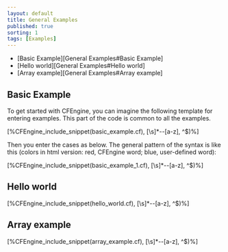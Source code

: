 ```yaml
---
layout: default
title: General Examples
published: true
sorting: 1
tags: [Examples]
---
```


* [Basic Example][General Examples#Basic Example]
* [Hello world][General Examples#Hello world]
* [Array example][General Examples#Array example]

## Basic Example ##

To get started with CFEngine, you can imagine the following template for entering examples. This part of the code is common to all the examples.


[%CFEngine_include_snippet(basic_example.cf), [\s]*--[a-z], ^$)%]

Then you enter the cases as below. The general pattern of the syntax is like this (colors in html version: red, CFEngine word; blue, user-defined word):


[%CFEngine_include_snippet(basic_example_1.cf), [\s]*--[a-z], ^$)%]

## Hello world


[%CFEngine_include_snippet(hello_world.cf), [\s]*--[a-z], ^$)%]

## Array example ##

[%CFEngine_include_snippet(array_example.cf), [\s]*--[a-z], ^$)%]
